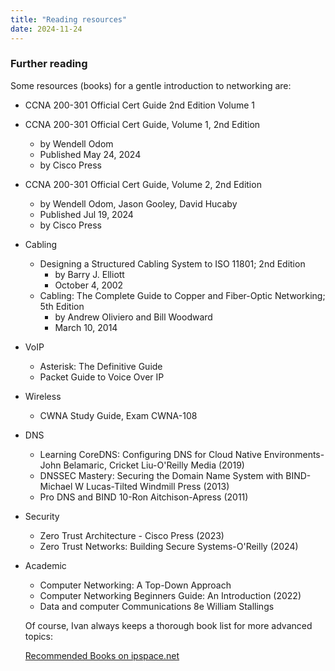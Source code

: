```yaml
---
title: "Reading resources"
date: 2024-11-24
---
```


### Further reading

Some resources (books) for a gentle introduction to networking are:

* CCNA 200-301 Official Cert Guide 2nd Edition Volume 1
* CCNA 200-301 Official Cert Guide, Volume 1, 2nd Edition
  - by Wendell Odom
  - Published May 24, 2024
  - by Cisco Press
* CCNA 200-301 Official Cert Guide, Volume 2, 2nd Edition
  - by Wendell Odom, Jason Gooley, David Hucaby
  - Published Jul 19, 2024
  - by Cisco Press
* Cabling
  - Designing a Structured Cabling System to ISO 11801; 2nd Edition
    - by Barry J. Elliott
    - October 4, 2002
  - Cabling: The Complete Guide to Copper and Fiber-Optic Networking; 5th Edition
    - by Andrew Oliviero and Bill Woodward
    - March 10, 2014
* VoIP
  - Asterisk: The Definitive Guide
  - Packet Guide to Voice Over IP
* Wireless
  - CWNA Study Guide, Exam CWNA-108
* DNS
  - Learning CoreDNS: Configuring DNS for Cloud Native Environments-John Belamaric, Cricket Liu-O'Reilly Media (2019)
  - DNSSEC Mastery: Securing the Domain Name System with BIND-Michael W Lucas-Tilted Windmill Press (2013)
  - Pro DNS and BIND 10-Ron Aitchison-Apress (2011)
* Security  
  - Zero Trust Architecture - Cisco Press (2023)
  - Zero Trust Networks: Building Secure Systems-O'Reilly (2024)
* Academic
  - Computer Networking: A Top-Down Approach
  - Computer Networking Beginners Guide: An Introduction (2022)
  - Data and computer Communications 8e William Stallings

  Of course, Ivan always keeps a thorough book list for more advanced topics:

  [Recommended Books on ipspace.net](https://www.ipspace.net/Books)
